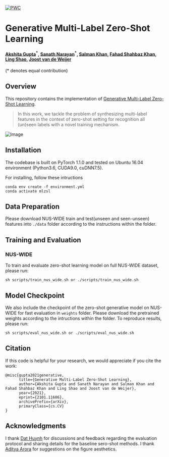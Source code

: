 [![PWC](https://img.shields.io/endpoint.svg?url=https://paperswithcode.com/badge/generative-multi-label-zero-shot-learning/multi-label-zero-shot-learning-on-nus-wide)](https://paperswithcode.com/sota/multi-label-zero-shot-learning-on-nus-wide?p=generative-multi-label-zero-shot-learning)

# Generative Multi-Label Zero-Shot Learning

#### [Akshita Gupta](https://scholar.google.com/citations?user=G01YeI0AAAAJ&hl=en)<sup>\*</sup>, [Sanath Narayan](https://scholar.google.com/citations?user=Bx7EFGoAAAAJ&hl=en)<sup>\*</sup>, [Salman Khan](https://scholar.google.com/citations?user=M59O9lkAAAAJ&hl=en), [Fahad Shahbaz Khan](https://scholar.google.es/citations?user=zvaeYnUAAAAJ&hl=en), [Ling Shao](https://scholar.google.com/citations?user=z84rLjoAAAAJ&hl=en), [Joost van de Weijer](https://scholar.google.com/citations?user=Gsw2iUEAAAAJ&hl=en) ####

(* denotes equal contribution)

## Overview
This repository contains the implementation of [Generative Multi-Label Zero-Shot Learning](https://arxiv.org/pdf/2101.11606.pdf).
> In this work, we tackle the problem of synthesizing multi-label features in the context of zero-shot setting for recognition all (un)seen labels with a novel training mechanism.

![Image](https://github.com/akshitac8/Generative_MLZSL/blob/main/images/arch.png)


## Installation
The codebase is built on PyTorch 1.1.0 and tested on Ubuntu 16.04 environment (Python3.6, CUDA9.0, cuDNN7.5).

For installing, follow these intructions
```
conda env create -f environment.yml
conda activate mlzsl
```

## Data Preparation

Please download NUS-WIDE train and test(unseen and seen-unseen) features into `./data` folder according to the instructions within the folder.

## Training and Evaluation

### NUS-WIDE

To train and evaluate zero-shot learning model on full NUS-WIDE dataset, please run:
```
sh scripts/train_nus_wide.sh or ./scripts/train_nus_wide.sh

```
## Model Checkpoint

We also include the checkpoint of the zero-shot generative model on NUS-WIDE for fast evaluation in `weights` folder. Please download the pretrained weights according to the intructions within the folder. To reproduce results, please run:
```
sh scripts/eval_nus_wide.sh or ./scripts/eval_nus_wide.sh

```
## Citation
If this code is helpful for your research, we would appreciate if you cite the work:
```
@misc{gupta2021generative,
      title={Generative Multi-Label Zero-Shot Learning}, 
      author={Akshita Gupta and Sanath Narayan and Salman Khan and Fahad Shahbaz Khan and Ling Shao and Joost van de Weijer},
      year={2021},
      eprint={2101.11606},
      archivePrefix={arXiv},
      primaryClass={cs.CV}
}
```

Acknowledgments
---------------

I thank [Dat Huynh](https://hbdat.github.io/) for discussions and feedback regarding the evaluation protocol and sharing details for the baseline sero-shot methods. I thank [Aditya Arora](https://adityac8.github.io/) for suggestions on the figure aesthetics.
